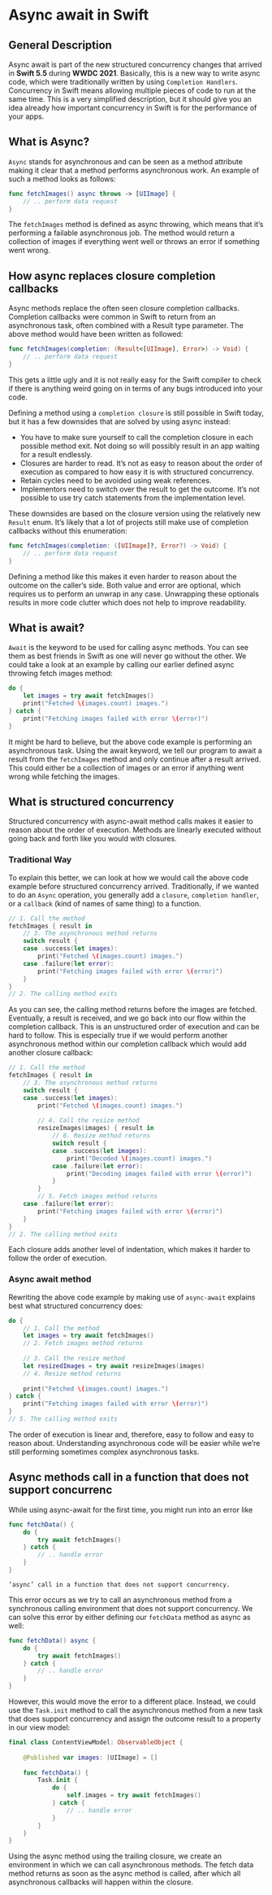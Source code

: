 # Async await in Swift

## General Description
Async await is part of the new structured concurrency changes that arrived in **Swift 5.5** during **WWDC 2021**. Basically, this is a new way to write async code, which were traditionally written by using `Completion Handlers`. Concurrency in Swift means allowing multiple pieces of code to run at the same time. This is a very simplified description, but it should give you an idea already how important concurrency in Swift is for the performance of your apps. 

## What is Async?
`Async` stands for asynchronous and can be seen as a method attribute making it clear that a method performs asynchronous work. An example of such a method looks as follows:

```swift
func fetchImages() async throws -> [UIImage] {
    // .. perform data request
}
```
The `fetchImages` method is defined as async throwing, which means that it’s performing a failable asynchronous job. The method would return a collection of images if everything went well or throws an error if something went wrong.

## How async replaces closure completion callbacks
Async methods replace the often seen closure completion callbacks. Completion callbacks were common in Swift to return from an asynchronous task, often combined with a Result type parameter. The above method would have been written as followed:

```swift
func fetchImages(completion: (Result<[UIImage], Error>) -> Void) {
    // .. perform data request
}
```

This gets a little ugly and it is not really easy for the Swift compiler to check if there is anything weird going on in terms of any bugs introduced into your code. 

Defining a method using a `completion closure` is still possible in Swift today, but it has a few downsides that are solved by using async instead:

* You have to make sure yourself to call the completion closure in each possible method exit. Not doing so will possibly result in an app waiting for a result endlessly.
* Closures are harder to read. It’s not as easy to reason about the order of execution as compared to how easy it is with structured concurrency.
* Retain cycles need to be avoided using weak references.
* Implementors need to switch over the result to get the outcome. It’s not possible to use try catch statements from the implementation level.

These downsides are based on the closure version using the relatively new `Result` enum. It’s likely that a lot of projects still make use of completion callbacks without this enumeration:

```swift
func fetchImages(completion: ([UIImage]?, Error?) -> Void) {
    // .. perform data request
}
```
Defining a method like this makes it even harder to reason about the outcome on the caller’s side. Both value and error are optional, which requires us to perform an unwrap in any case. Unwrapping these optionals results in more code clutter which does not help to improve readability.

## What is await?
`Await` is the keyword to be used for calling async methods. You can see them as best friends in Swift as one will never go without the other. We could take a look at an example by calling our earlier defined async throwing fetch images method:

```swift
do {
    let images = try await fetchImages()
    print("Fetched \(images.count) images.")
} catch {
    print("Fetching images failed with error \(error)")
}
```

It might be hard to believe, but the above code example is performing an asynchronous task. Using the await keyword, we tell our program to await a result from the `fetchImages` method and only continue after a result arrived. This could either be a collection of images or an error if anything went wrong while fetching the images.

## What is structured concurrency
Structured concurrency with async-await method calls makes it easier to reason about the order of execution. Methods are linearly executed without going back and forth like you would with closures. 

### Traditional Way
To explain this better, we can look at how we would call the above code example before structured concurrency arrived. Traditionally, if we wanted to do an `Async` operation, you generally add a `closure`, `completion handler`, or a `callback` (kind of names of same thing) to a function.

```swift
// 1. Call the method
fetchImages { result in
    // 3. The asynchronous method returns
    switch result {
    case .success(let images):
        print("Fetched \(images.count) images.")
    case .failure(let error):
        print("Fetching images failed with error \(error)")
    }
}
// 2. The calling method exits
```

As you can see, the calling method returns before the images are fetched. Eventually, a result is received, and we go back into our flow within the completion callback. This is an unstructured order of execution and can be hard to follow. This is especially true if we would perform another asynchronous method within our completion callback which would add another closure callback:

```swift
// 1. Call the method
fetchImages { result in
    // 3. The asynchronous method returns
    switch result {
    case .success(let images):
        print("Fetched \(images.count) images.")
        
        // 4. Call the resize method
        resizeImages(images) { result in
            // 6. Resize method returns
            switch result {
            case .success(let images):
                print("Decoded \(images.count) images.")
            case .failure(let error):
                print("Decoding images failed with error \(error)")
            }
        }
        // 5. Fetch images method returns
    case .failure(let error):
        print("Fetching images failed with error \(error)")
    }
}
// 2. The calling method exits
```

Each closure adds another level of indentation, which makes it harder to follow the order of execution.

### Async await method
Rewriting the above code example by making use of `async-await` explains best what structured concurrency does:

```swift
do {
    // 1. Call the method
    let images = try await fetchImages()
    // 2. Fetch images method returns
    
    // 3. Call the resize method
    let resizedImages = try await resizeImages(images)
    // 4. Resize method returns
    
    print("Fetched \(images.count) images.")
} catch {
    print("Fetching images failed with error \(error)")
}
// 5. The calling method exits
```

The order of execution is linear and, therefore, easy to follow and easy to reason about. Understanding asynchronous code will be easier while we’re still performing sometimes complex asynchronous tasks.

## Async methods call in a function that does not support concurrenc
While using async-await for the first time, you might run into an error like

```swift
func fetchData() {
    do {
        try await fetchImages()
    } catch {
        // .. handle error
    }
}
```

```
‘async’ call in a function that does not support concurrency.
```

This error occurs as we try to call an asynchronous method from a synchronous calling environment that does not support concurrency. We can solve this error by either defining our `fetchData` method as async as well:

```swift
func fetchData() async {
    do {
        try await fetchImages()
    } catch {
        // .. handle error
    }
}
```

However, this would move the error to a different place. Instead, we could use the `Task.init` method to call the asynchronous method from a new task that does support concurrency and assign the outcome result to a property in our view model:

```swift
final class ContentViewModel: ObservableObject {
    
    @Published var images: [UIImage] = []
    
    func fetchData() {
        Task.init {
            do {
                self.images = try await fetchImages()
            } catch {
                // .. handle error
            }
        }
    }
}
```

Using the async method using the trailing closure, we create an environment in which we can call asynchronous methods. The fetch data method returns as soon as the async method is called, after which all asynchronous callbacks will happen within the closure.
